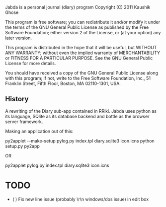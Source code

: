 Jabda is a personal journal (diary) program 
Copyright (C) 2011 Kaushik Ghose 

This program is free software; you can redistribute it and/or
modify it under the terms of the GNU General Public License
as published by the Free Software Foundation; either version 2
of the License, or (at your option) any later version.

This program is distributed in the hope that it will be useful,
but WITHOUT ANY WARRANTY; without even the implied warranty of
MERCHANTABILITY or FITNESS FOR A PARTICULAR PURPOSE.  See the
GNU General Public License for more details.

You should have received a copy of the GNU General Public License
along with this program; if not, write to the Free Software
Foundation, Inc., 51 Franklin Street, Fifth Floor, Boston, MA  02110-1301, USA.

History
-------
A rewriting of the Diary sub-app contained in RRiki. Jabda uses python as its
language, SQlite as its database backend and bottle as the browser server 
framework.

Making an application out of this:

py2applet --make-setup pylog.py index.tpl diary.sqlite3 icon.icns
python setup.py py2app

OR

py2applet pylog.py index.tpl diary.sqlite3 icon.icns

TODO
====
- ( ) Fix new line issue (probably \r\n windows/dos issue) in edit box